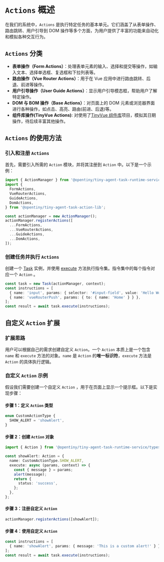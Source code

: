 # `Actions` 概述

在我们的系统中，`Actions` 是执行特定任务的基本单元。它们涵盖了从表单操作、路由跳转、用户引导到 DOM 操作等多个方面，为用户提供了丰富的功能来自动化和模拟各种交互行为。

## `Actions` 分类

- **表单操作（Form Actions）**：处理表单元素的输入、选择和提交等操作，如输入文本、选择单选框、复选框和下拉列表等。
- **路由操作（Vue Router Actions）**：用于在 Vue 应用中进行路由跳转、后退、前进等操作。
- **用户引导操作（User Guide Actions）**：显示用户引导模态框，帮助用户了解特定操作。
- **DOM 与 BOM 操作（Base Actions）**：对页面上的 DOM 元素或浏览器界面进行各种操作，如点击、高亮、路由(前进、后退)等。
- **组件库操作(TinyVue Actions)**: 对使用了[TinyVue 组件库](https://opentiny.design/tiny-vue/zh-CN/os-theme/overview)项目，模拟其日期操作，待后续丰富其他操作。

## `Actions` 的使用方法

### 引入和注册 `Actions`

首先，需要引入所需的 `Action` 模块，并将其注册到 `Action` 中。以下是一个示例：

```ts
import { ActionManager } from '@opentiny/tiny-agent-task-runtime-service';
import {
  FormActions,
  VueRouterActions,
  GuideActions,
  DomActions,
} from '@opentiny/tiny-agent-task-action-lib';

const actionManager = new ActionManager();
actionManager.registerActions([
  ...FormActions,
  ...VueRouterActions,
  ...GuideActions,
  ...DomActions,
]);
```

### 创建任务并执行 `Actions`

创建一个 [Task](/api/schedular/task) 实例，并使用 [execute](/api/schedular/task#execute) 方法执行指令集。指令集中的每个指令对应一个 `Action` 。

```ts
const task = new Task(actionManager, context);
const instructions = [
  { name: 'input', params: { selector: '#input-field', value: 'Hello World' } },
  { name: 'vueRouterPush', params: { to: { name: 'Home' } } },
];
const result = await task.execute(instructions);
```

## 自定义 `Action` 扩展

### 扩展思路

用户可以根据自己的需求创建自定义 `Action`。一个 `Action` 本质上是一个包含 `name` 和 `execute` 方法的对象。`name` 是 `Action` 的**唯一标识符**，`execute` 方法是 `Action` 的具体执行逻辑。

### 自定义 `Action` 示例

假设我们需要创建一个自定义 `Action` ，用于在页面上显示一个提示框。以下是实现步骤：

#### 步骤 1：定义 `Action` 类型

```ts
enum CustomActionType {
  SHOW_ALERT = 'showAlert',
}
```

#### 步骤 2：创建 `Action` 对象

```ts
import { Action } from '@opentiny/tiny-agent-task-runtime-service/types';

const showAlert: Action = {
  name: CustomActionType.SHOW_ALERT,
  execute: async (params, context) => {
    const { message } = params;
    alert(message);
    return {
      status: 'success',
    };
  },
};
```

#### 步骤 3：注册自定义 `Action`

```ts
actionManager.registerActions([showAlert]);
```

#### 步骤 4：使用自定义 `Action`

```ts
const instructions = [
  { name: 'showAlert', params: { message: 'This is a custom alert!' } },
];
const result = await task.execute(instructions);
```
